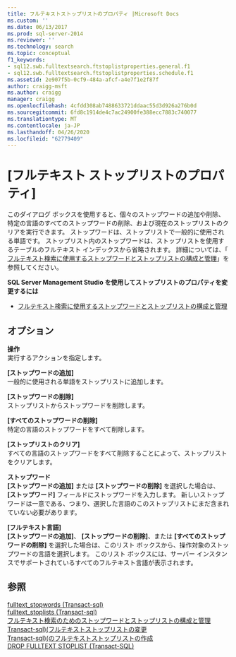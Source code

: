 ```yaml
---
title: フルテキストストップリストのプロパティ |Microsoft Docs
ms.custom: ''
ms.date: 06/13/2017
ms.prod: sql-server-2014
ms.reviewer: ''
ms.technology: search
ms.topic: conceptual
f1_keywords:
- sql12.swb.fulltextsearch.ftstoplistproperties.general.f1
- sql12.swb.fulltextsearch.ftstoplistproperties.schedule.f1
ms.assetid: 2e907f5b-0cf9-484a-afcf-a4e7f1e2f87f
author: craigg-msft
ms.author: craigg
manager: craigg
ms.openlocfilehash: 4cfdd308ab7488633721ddaac55d3d926a276b0d
ms.sourcegitcommit: 6fd8c1914de4c7ac24900fe388ecc7883c740077
ms.translationtype: MT
ms.contentlocale: ja-JP
ms.lasthandoff: 04/26/2020
ms.locfileid: "62779409"
---
```

# <a name="full-text-stoplist-properties"></a>[フルテキスト ストップリストのプロパティ]
  このダイアログ ボックスを使用すると、個々のストップワードの追加や削除、特定の言語のすべてのストップワードの削除、および現在のストップリストのクリアを実行できます。 ストップワードは、ストップリストで一般的に使用される単語です。 ストップリスト内のストップワードは、ストップリストを使用するテーブルのフルテキスト インデックスから省略されます。 詳細については、「 [フルテキスト検索に使用するストップワードとストップリストの構成と管理](../relational-databases/search/full-text-search.md)」を参照してください。  
  
 **SQL Server Management Studio を使用してストップリストのプロパティを変更するには**  
  
-   [フルテキスト検索に使用するストップワードとストップリストの構成と管理](../relational-databases/search/full-text-search.md)  
  
## <a name="options"></a>オプション  
 **操作**  
 実行するアクションを指定します。  
  
 **[ストップワードの追加]**  
 一般的に使用される単語をストップリストに追加します。  
  
 **[ストップワードの削除]**  
 ストップリストからストップワードを削除します。  
  
 **[すべてのストップワードの削除]**  
 特定の言語のストップワードをすべて削除します。  
  
 **[ストップリストのクリア]**  
 すべての言語のストップワードをすべて削除することによって、ストップリストをクリアします。  
  
 **ストップワード**  
 **[ストップワードの追加]** または **[ストップワードの削除]** を選択した場合は、 **[ストップワード]** フィールドにストップワードを入力します。 新しいストップワードは一意である、つまり、選択した言語のこのストップリストにまだ含まれていない必要があります。  
  
 **[フルテキスト言語]**  
 **[ストップワードの追加]**、 **[ストップワードの削除]**、または **[すべてのストップワードの削除]** を選択した場合は、このリスト ボックスから、操作対象のストップワードの言語を選択します。 このリスト ボックスには、サーバー インスタンスでサポートされているすべてのフルテキスト言語が表示されます。  
  
## <a name="see-also"></a>参照  
 [fulltext_stopwords &#40;Transact-sql&#41;](/sql/relational-databases/system-catalog-views/sys-fulltext-stopwords-transact-sql)   
 [fulltext_stoplists &#40;Transact-sql&#41;](/sql/relational-databases/system-catalog-views/sys-fulltext-stoplists-transact-sql)   
 [フルテキスト検索のためのストップワードとストップリストの構成と管理](../relational-databases/search/full-text-search.md)   
 [Transact-sql&#41;&#40;フルテキストストップリストの変更](/sql/t-sql/statements/alter-fulltext-stoplist-transact-sql)   
 [Transact-sql&#41;&#40;のフルテキストストップリストの作成](/sql/t-sql/statements/create-fulltext-stoplist-transact-sql)   
 [DROP FULLTEXT STOPLIST &#40;Transact-SQL&#41;](/sql/t-sql/statements/drop-fulltext-stoplist-transact-sql)  
  
  
